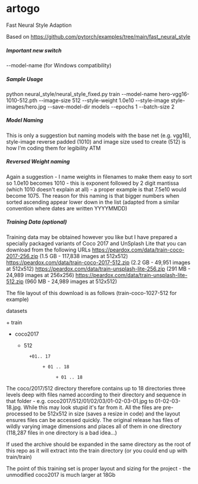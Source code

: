 # artogo
Fast Neural Style Adaption

Based on https://github.com/pytorch/examples/tree/main/fast_neural_style

##### Important new switch

--model-name (for Windows compatibility)

##### Sample Usage

python neural_style/neural_style_fixed.py train --model-name hero-vgg16-1010-512.pth --image-size 512 --style-weight 1.0e10 --style-image style-images/hero.jpg --save-model-dir models --epochs 1 --batch-size 2

##### Model Naming

This is only a suggestion but naming models with the base net (e.g. vgg16), style-image reverse padded (1010) and image size used to create (512) is how I'm coding them for legibility ATM

##### Reversed Weight naming

Again a suggestion - I name weights in filenames to make them easy to sort so 1.0e10 becomes 1010 - this is exponent followed by 2 digit mantissa (which 1010 doesn't explain at all) - a proper example is that 7.5e10 would become 1075. The reason for this naming is that bigger numbers when sorted ascending appear lower down in the list (adapted from a similar convention where dates are written YYYYMMDD)

##### Training Data (optional)

Training data may be obtained however you like but I have prepared a specially packaged variants of Coco 2017 and UnSplash Lite that you can download from the following URLs
https://peardox.com/data/train-coco-2017-256.zip (1.5 GB - 117,838 images at 512x512)
https://peardox.com/data/train-coco-2017-512.zip (2.2 GB - 49,951 images at 512x512)
https://peardox.com/data/train-unsplash-lite-256.zip (291 MB - 24,989 images at 256x256)
https://peardox.com/data/train-unsplash-lite-512.zip (960 MB - 24,989 images at 512x512)

The file layout of this download is as follows (train-coco-1027-512 for example)

datasets

\+ train

   + coco2017

     + 512
     
             +01.. 17
             
                  + 01 .. 18
                  
                       + 01 .. 18

The coco/2017/512 directory therefore contains up to 18 directories three levels deep with files named according to their directory and sequence in that folder - e.g. coco2017/512/01/02/03/01-02-03-01.jpg to 01-02-03-18.jpg. While this may look stupid it's far from it. All the files are pre-processed to be 512x512 in size (saves a resize in code) and the layout ensures files can be accessed quickly. The original release has files of wildly varying image dimensions and places all of them in one directory (118,287 files in one directory is a bad idea...)

If used the archive should be expanded in the same directory as the root of this repo as it will extract into the train directory (or you could end up with train/train)

The point of this training set is proper layout and sizing for the project - the unmodified coco2017 is much larger at 18Gb

